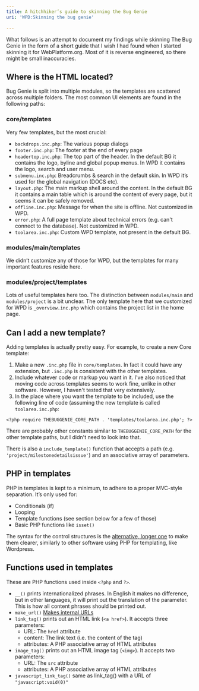 ```yaml
---
title: A hitchhiker’s guide to skinning the Bug Genie
uri: 'WPD:Skinning the bug genie'

---
```

What follows is an attempt to document my findings while skinning The Bug Genie in the form of a short guide that I wish I had found when I started skinning it for WebPlatform.org. Most of it is reverse engineered, so there might be small inaccuracies.

## <span>Where is the HTML located?</span>

Bug Genie is split into multiple modules, so the templates are scattered across multiple folders. The most common UI elements are found in the following paths:

### <span>core/templates</span>

Very few templates, but the most crucial:

-   `backdrops.inc.php`: The various popup dialogs
-   `footer.inc.php`: The footer at the end of every page
-   `headertop.inc.php`: The top part of the header. In the default BG it contains the logo, byline and global popup menus. In WPD it contains the logo, search and user menu.
-   `submenu.inc.php`: Breadcrumbs & search in the default skin. In WPD it’s used for the global navigation (DOCS etc).
-   `layout.php`: The main markup shell around the content. In the default BG it contains a main table which is around the content of every page, but it seems it can be safely removed.
-   `offline.inc.php`: Message for when the site is offline. Not customized in WPD.
-   `error.php`: A full page template about technical errors (e.g. can't connect to the database). Not customized in WPD.
-   `toolarea.inc.php`: Custom WPD template, not present in the default BG.

### <span>modules/main/templates</span>

We didn’t customize any of those for WPD, but the templates for many important features reside here.

### <span>modules/project/templates</span>

Lots of useful templates here too. The distinction between `modules/main` and `modules/project` is a bit unclear. The only template here that we customized for WPD is `_overview.inc.php` which contains the project list in the home page.

## <span>Can I add a new template?</span>

Adding templates is actually pretty easy. For example, to create a new Core template:

1.  Make a new `.inc.php` file in `core/templates`. In fact it could have any extension, but `.inc.php` is consistent with the other templates.
2.  Include whatever code or markup you want in it. I've also noticed that moving code across templates seems to work fine, unlike in other software. However, I haven't tested that very extensively.
3.  In the place where you want the template to be included, use the following line of code (assuming the new template is called `toolarea.inc.php`:

<!-- -->

    <?php require THEBUGGENIE_CORE_PATH . 'templates/toolarea.inc.php'; ?>

There are probably other constants similar to `THEBUGGENIE_CORE_PATH` for the other template paths, but I didn't need to look into that.

There is also a `include_template()` function that accepts a path (e.g. `'project/milestonedetailsissue'`) and an associative array of parameters.

## <span>PHP in templates</span>

PHP in templates is kept to a minimum, to adhere to a proper MVC-style separation. It’s only used for:

-   Conditionals (if)
-   Looping
-   Template functions (see section below for a few of those)
-   Basic PHP functions like `isset()`

The syntax for the control structures is the [alternative, longer one](http://php.net/manual/en/control-structures.alternative-syntax.php) to make them clearer, similarly to other software using PHP for templating, like Wordpress.

## <span>Functions used in templates</span>

These are PHP functions used inside `<?php` and `?>`.

-   `__()` prints internationalized phrases. In English it makes no difference, but in other languages, it will print out the translation of the parameter. This is how all content phrases should be printed out.
-   `make_url()` [Makes internal URLs](http://issues.thebuggenie.com/wiki/TheBugGenie%3ADevelopment%3ARouting#article_149_toc_3)
-   `link_tag()` prints out an HTML link (`<a href>`). It accepts three parameters:
    -   URL: The `href` attribute
    -   content: The link text (i.e. the content of the tag)
    -   attributes: A PHP associative array of HTML attributes
-   `image_tag()` prints out an HTML image tag (`<img>`). It accepts two parameters:
    -   URL: The `src` attribute
    -   attributes: A PHP associative array of HTML attributes
-   `javascript_link_tag()` same as link\_tag() with a URL of `"javascript:void(0)"`
